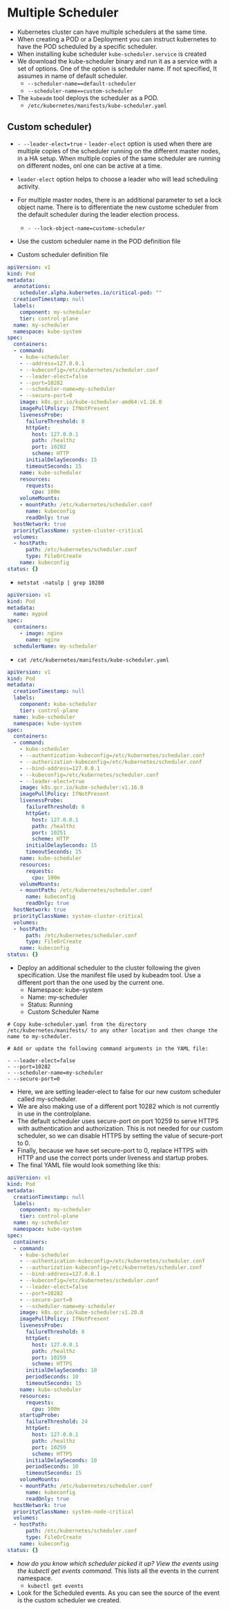 # Multiple Scheduler

- Kubernetes cluster can have multiple schedulers at the same time.
- When creating a POD or a Deployment you can instruct kubernetes to have the POD scheduled by a specific scheduler.
- When installing kube scheduler `kube-scheduler.service` is created
- We download the kube-scheduler binary and run it as a service with a set of options. One of the option is scheduler name. If not specified, It assumes in name of default scheduler.
  - `--scheduler-name==default-scheduler`
  - `--scheduler-name==custom-scheduler`
- The `kubeadm` tool deploys the scheduler as a POD.
  - `/etc/kubernetes/manifests/kube-scheduler.yaml`

## Custom scheduler)

- `- --leader-elect=true` - `leader-elect` option is used when there are multiple copies of the scheduler running on the different master
nodes, in a HA setup. When multiple copies of the same scheduler are running on different nodes, onl one can be active at a time.
- `leader-elect` option helps to choose a leader who will lead scheduling activity.
- For multiple master nodes, there is an additional parameter to set a lock object name.
There is to differentiate the new custome scheduler from the default scheduler during the leader election process.
  - `- --lock-object-name=custome-scheduler`

- Use the custom scheduler name in the POD definition file

- Custom scheduler definition file

```yaml
apiVersion: v1
kind: Pod
metadata:
  annotations:
    scheduler.alpha.kubernetes.io/critical-pod: ""
  creationTimestamp: null
  labels:
    component: my-scheduler
    tier: control-plane
  name: my-scheduler
  namespace: kube-system
spec:
  containers:
  - command:
    - kube-scheduler
    - --address=127.0.0.1
    - --kubeconfig=/etc/kubernetes/scheduler.conf
    - --leader-elect=false
    - --port=10282
    - --scheduler-name=my-scheduler
    - --secure-port=0
    image: k8s.gcr.io/kube-scheduler-amd64:v1.16.0
    imagePullPolicy: IfNotPresent
    livenessProbe:
      failureThreshold: 8
      httpGet:
        host: 127.0.0.1
        path: /healthz
        port: 10282
        scheme: HTTP
      initialDelaySeconds: 15
      timeoutSeconds: 15
    name: kube-scheduler
    resources:
      requests:
        cpu: 100m
    volumeMounts:
    - mountPath: /etc/kubernetes/scheduler.conf
      name: kubeconfig
      readOnly: true
  hostNetwork: true
  priorityClassName: system-cluster-critical
  volumes:
  - hostPath:
      path: /etc/kubernetes/scheduler.conf
      type: FileOrCreate
    name: kubeconfig
status: {}
```

- `netstat -natulp | grep 10280`

```yaml
apiVersion: v1
kind: Pod
metadata:
  name: mypod
spec:
  containers:
    - image: nginx
      name: nginx
  schedulerName: my-scheduler
```

- `cat /etc/kubernetes/manifests/kube-scheduler.yaml`

```yaml
apiVersion: v1
kind: Pod
metadata:
  creationTimestamp: null
  labels:
    component: kube-scheduler
    tier: control-plane
  name: kube-scheduler
  namespace: kube-system
spec:
  containers:
  - command:
    - kube-scheduler
    - --authentication-kubeconfig=/etc/kubernetes/scheduler.conf
    - --authorization-kubeconfig=/etc/kubernetes/scheduler.conf
    - --bind-address=127.0.0.1
    - --kubeconfig=/etc/kubernetes/scheduler.conf
    - --leader-elect=true
    image: k8s.gcr.io/kube-scheduler:v1.16.0
    imagePullPolicy: IfNotPresent
    livenessProbe:
      failureThreshold: 8
      httpGet:
        host: 127.0.0.1
        path: /healthz
        port: 10251
        scheme: HTTP
      initialDelaySeconds: 15
      timeoutSeconds: 15
    name: kube-scheduler
    resources:
      requests:
        cpu: 100m
    volumeMounts:
    - mountPath: /etc/kubernetes/scheduler.conf
      name: kubeconfig
      readOnly: true
  hostNetwork: true
  priorityClassName: system-cluster-critical
  volumes:
  - hostPath:
      path: /etc/kubernetes/scheduler.conf
      type: FileOrCreate
    name: kubeconfig
status: {}
```

- Deploy an additional scheduler to the cluster following the given specification. Use the manifest file used by kubeadm tool. Use a different port than the one used by the current one.
  - Namespace: kube-system
  - Name: my-scheduler
  - Status: Running
  - Custom Scheduler Name

```shell
# Copy kube-scheduler.yaml from the directory /etc/kubernetes/manifests/ to any other location and then change the name to my-scheduler.

# Add or update the following command arguments in the YAML file:

- --leader-elect=false
- --port=10282
- --scheduler-name=my-scheduler
- --secure-port=0
```

- Here, we are setting leader-elect to false for our new custom scheduler called my-scheduler.
- We are also making use of a different port 10282 which is not currently in use in the controlplane.
- The default scheduler uses secure-port on port 10259 to serve HTTPS with authentication and authorization. This is not needed for our custom scheduler, so we can disable HTTPS by setting the value of secure-port to 0.
- Finally, because we have set secure-port to 0, replace HTTPS with HTTP and use the correct ports under liveness and startup probes.
- The final YAML file would look something like this:

```yaml
apiVersion: v1
kind: Pod
metadata:
  creationTimestamp: null
  labels:
    component: my-scheduler
    tier: control-plane
  name: my-scheduler
  namespace: kube-system
spec:
  containers:
  - command:
    - kube-scheduler
    - --authentication-kubeconfig=/etc/kubernetes/scheduler.conf
    - --authorization-kubeconfig=/etc/kubernetes/scheduler.conf
    - --bind-address=127.0.0.1
    - --kubeconfig=/etc/kubernetes/scheduler.conf
    - --leader-elect=false
    - --port=10282
    - --secure-port=0
    - --scheduler-name=my-scheduler
    image: k8s.gcr.io/kube-scheduler:v1.20.0
    imagePullPolicy: IfNotPresent
    livenessProbe:
      failureThreshold: 8
      httpGet:
        host: 127.0.0.1
        path: /healthz
        port: 10259
        scheme: HTTPS
      initialDelaySeconds: 10
      periodSeconds: 10
      timeoutSeconds: 15
    name: kube-scheduler
    resources:
      requests:
        cpu: 100m
    startupProbe:
      failureThreshold: 24
      httpGet:
        host: 127.0.0.1
        path: /healthz
        port: 10259
        scheme: HTTPS
      initialDelaySeconds: 10
      periodSeconds: 10
      timeoutSeconds: 15
    volumeMounts:
    - mountPath: /etc/kubernetes/scheduler.conf
      name: kubeconfig
      readOnly: true
  hostNetwork: true
  priorityClassName: system-node-critical
  volumes:
  - hostPath:
      path: /etc/kubernetes/scheduler.conf
      type: FileOrCreate
    name: kubeconfig
status: {}
```

- *how do you know which scheduler picked it up? View the events using the kubectl get events command.* This lists all the events in the current namespace.
  - `kubectl get events`
- Look for the Scheduled events. As you can see the source of the event is the custom scheduler we created.
